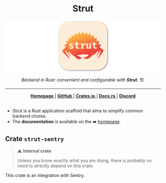 <h1 align="center">Strut</h1>

![Strut: convenient Rust backend](https://raw.githubusercontent.com/strut-rs/strut/main/assets/splash.svg)

<div align="center">
    <em>Backend in Rust: convenient and configurable with <strong>Strut</strong>.</em> 🏗️
</div>

<hr />

<div align="center">
    <a href="https://strut-rs.github.io">
        <strong>Homepage</strong>
    </a>
    <span> | </span>
    <a href="https://github.com/strut-rs/strut">
        <strong>GitHub</strong>
    </a>
    <span> | </span>
    <a href="https://crates.io/crates/strut">
        <strong>Crates.io</strong>
    </a>
    <span> | </span>
    <a href="https://docs.rs/strut/latest">
        <strong>Docs.rs</strong>
    </a>
    <span> | </span>
    <a href="https://discord.gg/KNkJuMkY">
        <strong>Discord</strong>
    </a>
</div>

<br />

- Strut is a Rust application scaffold that aims to simplify common backend chores.
- The **documentation** is available on the ➡️ [homepage](https://strut-rs.github.io).

## Crate `strut-sentry`

> ⚠️ **Internal crate**
>
> Unless you know exactly what you are doing, there is probably no need to directly depend on this crate.

This crate is an integration with Sentry.
